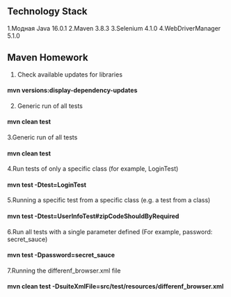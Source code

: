 ## Technology Stack

   1.Модная Java 16.0.1 
   2.Maven 3.8.3 
   3.Selenium 4.1.0 
   4.WebDriverManager 5.1.0

## Maven Homework

   1. Check available updates for libraries

#### mvn versions:display-dependency-updates
   2. Generic run of all tests
#### mvn clean test
   3.Generic run of all tests
#### mvn clean test
   4.Run tests of only a specific class (for example, LoginTest)
#### mvn test -Dtest=LoginTest
   5.Running a specific test from a specific class (e.g. a test from a class)
#### mvn test -Dtest=UserInfoTest#zipCodeShouldByRequired
   6.Run all tests with a single parameter defined (For example, password: secret_sauce)
#### mvn test -Dpassword=secret_sauce
   7.Running the differenf_browser.xml file
#### mvn clean test -DsuiteXmlFile=src/test/resources/differenf_browser.xml

